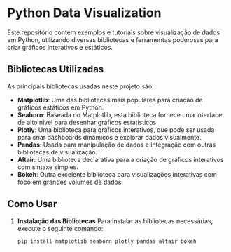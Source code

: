 # Python Data Visualization

Este repositório contém exemplos e tutoriais sobre visualização de dados em Python, utilizando diversas bibliotecas e ferramentas poderosas para criar gráficos interativos e estáticos.

## Bibliotecas Utilizadas

As principais bibliotecas usadas neste projeto são:

- **Matplotlib**: Uma das bibliotecas mais populares para criação de gráficos estáticos em Python.
- **Seaborn**: Baseada no Matplotlib, esta biblioteca fornece uma interface de alto nível para desenhar gráficos estatísticos.
- **Plotly**: Uma biblioteca para gráficos interativos, que pode ser usada para criar dashboards dinâmicos e explorar dados visualmente.
- **Pandas**: Usada para manipulação de dados e integração com outras bibliotecas de visualização.
- **Altair**: Uma biblioteca declarativa para a criação de gráficos interativos com sintaxe simples.
- **Bokeh**: Outra excelente biblioteca para visualizações interativas com foco em grandes volumes de dados.

## Como Usar

1. **Instalação das Bibliotecas**
   Para instalar as bibliotecas necessárias, execute o seguinte comando:

   ```bash
   pip install matplotlib seaborn plotly pandas altair bokeh

